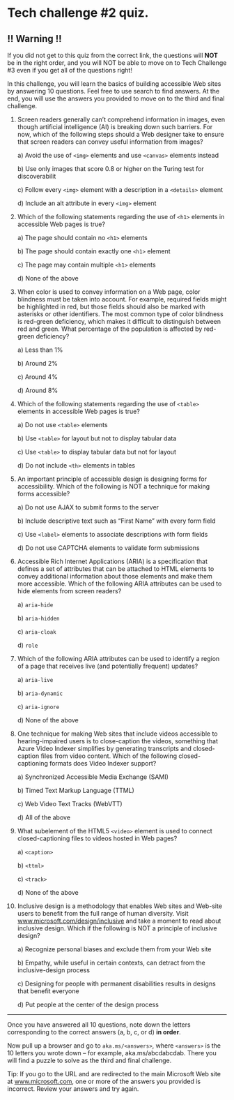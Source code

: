 # Tech challenge #2 quiz.

## !! Warning !!
If you did not get to this quiz from the correct link, the questions will **NOT** be in the right order, and you will NOT be able to move on to Tech Challenge #3 even if you get all of the questions right!

In this challenge, you will learn the basics of building accessible Web sites by answering 10 questions. Feel free to use search to find answers. At the end, you will use the answers you provided to move on to the third and final challenge.

1.	Screen readers generally can’t comprehend information in images, even though artificial intelligence (AI) is breaking down such barriers. For now, which of the following steps should a Web designer take to ensure that screen readers can convey useful information from images?

    a) Avoid the use of `<img>` elements and use `<canvas>` elements instead

    b) Use only images that score 0.8 or higher on the Turing test for discoverabilit

    c) Follow every `<img>` element with a description in a `<details>` element
    
    d) Include an alt attribute in every `<img>` element

1.	Which of the following statements regarding the use of `<h1>` elements in accessible Web pages is true?

    a) The page should contain no `<h1>` elements

    b) The page should contain exactly one `<h1>` element

    c) The page may contain multiple `<h1>` elements

    d) None of the above

1.	When color is used to convey information on a Web page, color blindness must be taken into account. For example, required fields might be highlighted in red, but those fields should also be marked with asterisks or other identifiers. The most common type of color blindness is red-green deficiency, which makes it difficult to distinguish between red and green. What percentage of the population is affected by red-green deficiency?

    a) Less than 1%

    b) Around 2%

    c) Around 4%

    d) Around 8%

1.	Which of the following statements regarding the use of `<table>` elements in accessible Web pages is true?

    a) Do not use `<table>` elements

    b) Use `<table>` for layout but not to display tabular data

    c) Use `<table>` to display tabular data but not for layout

    d) Do not include `<th>` elements in tables

1.	An important principle of accessible design is designing forms for accessibility. Which of the following is NOT a technique for making forms accessible?

    a) Do not use AJAX to submit forms to the server

    b) Include descriptive text such as “First Name” with every form field

    c) Use `<label>` elements to associate descriptions with form fields

    d) Do not use CAPTCHA elements to validate form submissions

1.	Accessible Rich Internet Applications (ARIA) is a specification that defines a set of attributes that can be attached to HTML elements to convey additional information about those elements and make them more accessible. Which of the following ARIA attributes can be used to hide elements from screen readers?

    a) `aria-hide`

    b) `aria-hidden`

    c) `aria-cloak`

    d) `role`

1.	Which of the following ARIA attributes can be used to identify a region of a page that receives live (and potentially frequent) updates?

    a) `aria-live`

    b) `aria-dynamic`

    c) `aria-ignore`

    d) None of the above

1.	One technique for making Web sites that include videos accessible to hearing-impaired users is to close-caption the videos, something that Azure Video Indexer simplifies by generating transcripts and closed-caption files from video content. Which of the following closed-captioning formats does Video Indexer support?

    a) Synchronized Accessible Media Exchange (SAMI)

    b) Timed Text Markup Language (TTML)

    c) Web Video Text Tracks (WebVTT)

    d) All of the above

1.	What subelement of the HTML5 `<video>` element is used to connect closed-captioning files to videos hosted in Web pages?

    a) `<caption>`

    b) `<ttml>`

    c) `<track>`

    d) None of the above

1.	Inclusive design is a methodology that enables Web sites and Web-site users to benefit from the full range of human diversity. Visit www.microsoft.com/design/inclusive and take a moment to read about inclusive design. Which if the following is NOT a principle of inclusive design?

    a) Recognize personal biases and exclude them from your Web site

    b) Empathy, while useful in certain contexts, can detract from the inclusive-design process

    c) Designing for people with permanent disabilities results in designs that benefit everyone

    d) Put people at the center of the design process

---

Once you have answered all 10 questions, note down the letters corresponding to the correct answers (a, b, c, or d) **in order**.
									
Now pull up a browser and go to `aka.ms/<answers>`, where `<answers>` is the 10 letters you wrote down – for example, aka.ms/abcdabcdab. There you will find a puzzle to solve as the third and final challenge.

Tip: If you go to the URL and are redirected to the main Microsoft Web site at www.microsoft.com, one or more of the answers you provided is incorrect. Review your answers and try again.